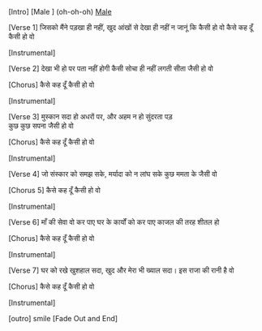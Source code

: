 
[Intro]
[Male ] (oh-oh-oh)
[Male ](ooh-yeah)

[Verse 1]
जिसको मैंने पड़खा ही नहीं, 
खुद आंखों से देखा ही नहीं
न जानूं कि कैसी हो वो
कैसे कह दूँ कैसी हो वो

[Instrumental]

[Verse 2]
देखा भी हो पर पता नहीं
होगी कैसी सोचा ही नहीं
लगती सीता जैसी हो वो 


[Chorus]
कैसे कह दूँ कैसी हो वो

[Instrumental]

[Verse 3]
मुस्कान सदा हो अधरों  पर, 
और अहम न  हो सुंदरता  पड़  
कुछ कुछ सपना जैसी हो वो

[Chorus]
कैसे कह दूँ कैसी हो वो

[Instrumental]

[Verse 4]
जो संस्कार को समझ सके,
मर्यादा  को न लांघ सके
कुछ ममता के जैसी वो

[Chorus 5]
कैसे कह दूँ कैसी हो वो

[Instrumental]

[Verse 6]
माँ की सेवा वो कर पाए 
घर  के कार्यों को कर पाए 
काजल की तरह शीतल हो 

[Chorus]
कैसे कह दूँ कैसी हो वो

[Instrumental]

[Verse 7]
घर को रखे  खुशहाल सदा, 
खुद और मेरा भी ख्याल  सदा। 
इस राजा की रानी है वो 

[Chorus]
कैसे कह दूँ कैसी हो वो

[Instrumental]

[outro]
smile
[Fade Out and End]

